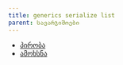 ```yaml
---
title: generics serialize list
parent: სავარჯიშოები
---
```


- [პირობა](./problem.pdf)
- [ამოხსნა](./solution.pdf)